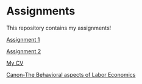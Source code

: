 # Assignments

This repository contains my assignments!

[Assignment 1](Assignment1.md)

[Assignment 2](Assignment2.md)

[My CV](cv.md)

[Canon-The Behavioral aspects of Labor Economics](https://github.com/spirosara/Assignments/blob/master/Canon-%20The%20Behavioral%20aspects%20of%20Labor%20Economics.md)
